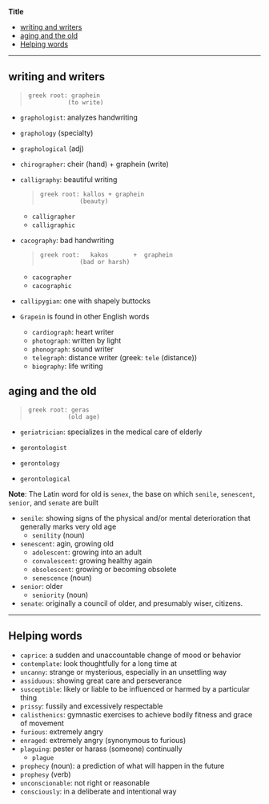 **Title**

- [writing and writers](#writing-and-writers)
- [aging and the old](#aging-and-the-old)
- [Helping words](#helping-words)

---

## writing and writers

> ```
> greek root: graphein
>            (to write)
> ```

- `graphologist`: analyzes handwriting
- `graphology` (specialty)
- `graphological` (adj)
- `chirographer`: cheir (hand) + graphein (write)
- `calligraphy`: beautiful writing

  > ```
  > greek root: kallos + graphein
  >            (beauty)
  > ```

  - `calligrapher`
  - `calligraphic`

- `cacography`: bad handwriting

  > ```
  > greek root:   kakos       +  graphein
  >            (bad or harsh)
  > ```

  - `cacographer`
  - `cacographic`

- `callipygian`: one with shapely buttocks

- `Grapein` is found in other English words
  - `cardiograph`: heart writer
  - `photograph`: written by light
  - `phonograph`: sound writer
  - `telegraph`: distance writer (greek: `tele` (distance))
  - `biography`: life writing

## aging and the old

> ```
> greek root: geras
>            (old age)
> ```

- `geriatrician`: specializes in the medical care of elderly

- `gerontologist`
- `gerontology`
- `gerontological`

**Note**: The Latin word for old is `senex`, the base on which `senile`, `senescent`, `senior`, and `senate` are built

- `senile`: showing signs of the physical and/or mental deterioration that generally marks very old age
  - `senility` (noun)
- `senescent`: agin, growing old
  - `adolescent`: growing into an adult
  - `convalescent`: growing healthy again
  - `obsolescent`: growing or becoming obsolete
  - `senescence` (noun)
- `senior`: older
  - `seniority` (noun)
- `senate`: originally a council of older, and presumably wiser, citizens.

---

## Helping words

- `caprice`: a sudden and unaccountable change of mood or behavior
- `contemplate`: look thoughtfully for a long time at
- `uncanny`: strange or mysterious, especially in an unsettling way
- `assiduous`: showing great care and perseverance
- `susceptible`: likely or liable to be influenced or harmed by a particular thing
- `prissy`: fussily and excessively respectable
- `calisthenics`: gymnastic exercises to achieve bodily fitness and grace of movement
- `furious`: extremely angry
- `enraged`: extremely angry (synonymous to furious)
- `plaguing`: pester or harass (someone) continually
  - `plague`
- `prophecy` (noun): a prediction of what will happen in the future
- `prophesy` (verb)
- `unconscionable`: not right or reasonable
- `consciously`: in a deliberate and intentional way
